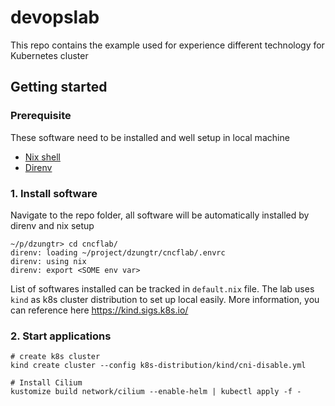# devopslab


This repo contains the example used for experience different technology for Kubernetes cluster

## Getting started

### Prerequisite
These software need to be installed and well setup in local machine
- [Nix shell](https://nixos.org/download/#download-nix)
- [Direnv](https://direnv.net/)

### 1. Install software

Navigate to the repo folder, all software will be automatically installed by direnv and nix setup

```
~/p/dzungtr> cd cncflab/
direnv: loading ~/project/dzungtr/cncflab/.envrc
direnv: using nix
direnv: export <SOME env var>
```

List of softwares installed can be tracked in `default.nix` file. The lab uses `kind` as k8s cluster distribution to set up local easily. More information, you can reference here https://kind.sigs.k8s.io/

### 2. Start applications

```shell
# create k8s cluster
kind create cluster --config k8s-distribution/kind/cni-disable.yml

# Install Cilium
kustomize build network/cilium --enable-helm | kubectl apply -f -
```


